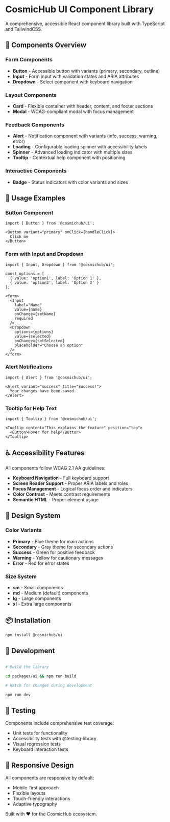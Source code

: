 # CosmicHub UI Component Library

A comprehensive, accessible React component library built with TypeScript and TailwindCSS.

## 🎨 Components Overview

### Form Components

- **Button** - Accessible button with variants (primary, secondary, outline)
- **Input** - Form input with validation states and ARIA attributes
- **Dropdown** - Select component with keyboard navigation

### Layout Components  

- **Card** - Flexible container with header, content, and footer sections
- **Modal** - WCAG-compliant modal with focus management

### Feedback Components

- **Alert** - Notification component with variants (info, success, warning, error)
- **Loading** - Configurable loading spinner with accessibility labels
- **Spinner** - Advanced loading indicator with multiple sizes
- **Tooltip** - Contextual help component with positioning

### Interactive Components

- **Badge** - Status indicators with color variants and sizes

## 🚀 Usage Examples

### Button Component

```tsx
import { Button } from '@cosmichub/ui';

<Button variant="primary" onClick={handleClick}>
  Click me
</Button>
```

### Form with Input and Dropdown

```tsx
import { Input, Dropdown } from '@cosmichub/ui';

const options = [
  { value: 'option1', label: 'Option 1' },
  { value: 'option2', label: 'Option 2' }
];

<form>
  <Input 
    label="Name" 
    value={name} 
    onChange={setName}
    required 
  />
  <Dropdown 
    options={options}
    value={selected}
    onChange={setSelected}
    placeholder="Choose an option"
  />
</form>
```

### Alert Notifications

```tsx
import { Alert } from '@cosmichub/ui';

<Alert variant="success" title="Success!">
  Your changes have been saved.
</Alert>
```

### Tooltip for Help Text

```tsx
import { Tooltip } from '@cosmichub/ui';

<Tooltip content="This explains the feature" position="top">
  <Button>Hover for help</Button>
</Tooltip>
```

## ♿ Accessibility Features

All components follow WCAG 2.1 AA guidelines:

- **Keyboard Navigation** - Full keyboard support
- **Screen Reader Support** - Proper ARIA labels and roles
- **Focus Management** - Logical focus order and indicators
- **Color Contrast** - Meets contrast requirements
- **Semantic HTML** - Proper element usage

## 🎯 Design System

### Color Variants

- **Primary** - Blue theme for main actions
- **Secondary** - Gray theme for secondary actions  
- **Success** - Green for positive feedback
- **Warning** - Yellow for cautionary messages
- **Error** - Red for error states

### Size System

- **sm** - Small components
- **md** - Medium (default) components
- **lg** - Large components
- **xl** - Extra large components

## 📦 Installation

```bash
npm install @cosmichub/ui
```

## 🔧 Development

```bash

# Build the library

cd packages/ui && npm run build

# Watch for changes during development

npm run dev
```

## 🧪 Testing

Components include comprehensive test coverage:

- Unit tests for functionality
- Accessibility tests with @testing-library
- Visual regression tests
- Keyboard interaction tests

## 📱 Responsive Design

All components are responsive by default:

- Mobile-first approach
- Flexible layouts
- Touch-friendly interactions
- Adaptive typography

Built with ❤️ for the CosmicHub ecosystem.
